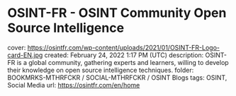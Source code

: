 # OSINT-FR - OSINT Community Open Source Intelligence

cover: https://osintfr.com/wp-content/uploads/2021/01/OSINT-FR-Logo-card-EN.jpg
created: February 24, 2022 1:17 PM (UTC)
description: OSINT-FR is a global community, gathering experts and learners, willing to develop their knowledge on open source intelligence techniques.
folder: BOOKMRKS-MTHRFCKR / SOCIAL-MTHRFCKR / OSINT Blogs
tags: OSINT, Social Media
url: https://osintfr.com/en/home
